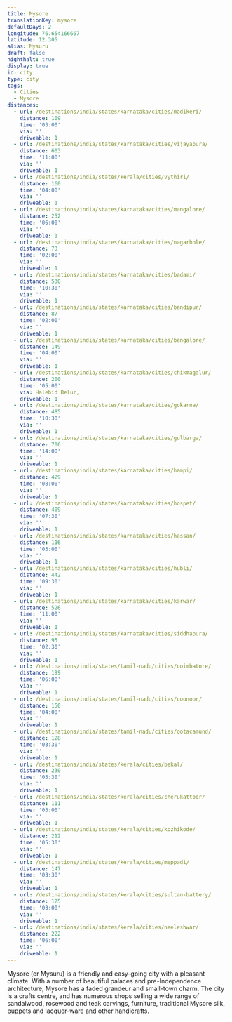 ```yaml
---
title: Mysore
translationKey: mysore
defaultDays: 2
longitude: 76.654166667
latitude: 12.305
alias: Mysuru
draft: false
nighthalt: true
display: true
id: city
type: city
tags:
  - Cities
  - Mysore
distances:
  - url: /destinations/india/states/karnataka/cities/madikeri/
    distance: 109
    time: '03:00'
    via: ''
    driveable: 1
  - url: /destinations/india/states/karnataka/cities/vijayapura/
    distance: 603
    time: '11:00'
    via: ''
    driveable: 1
  - url: /destinations/india/states/kerala/cities/vythiri/
    distance: 160
    time: '04:00'
    via: ''
    driveable: 1
  - url: /destinations/india/states/karnataka/cities/mangalore/
    distance: 252
    time: '06:00'
    via: ''
    driveable: 1
  - url: /destinations/india/states/karnataka/cities/nagarhole/
    distance: 73
    time: '02:00'
    via: ''
    driveable: 1
  - url: /destinations/india/states/karnataka/cities/badami/
    distance: 530
    time: '10:30'
    via: ''
    driveable: 1
  - url: /destinations/india/states/karnataka/cities/bandipur/
    distance: 87
    time: '02:00'
    via: ''
    driveable: 1
  - url: /destinations/india/states/karnataka/cities/bangalore/
    distance: 149
    time: '04:00'
    via: ''
    driveable: 1
  - url: /destinations/india/states/karnataka/cities/chikmagalur/
    distance: 200
    time: '05:00'
    via: Halebid Belur,
    driveable: 1
  - url: /destinations/india/states/karnataka/cities/gokarna/
    distance: 485
    time: '10:30'
    via: ''
    driveable: 1
  - url: /destinations/india/states/karnataka/cities/gulbarga/
    distance: 706
    time: '14:00'
    via: ''
    driveable: 1
  - url: /destinations/india/states/karnataka/cities/hampi/
    distance: 429
    time: '08:00'
    via: ''
    driveable: 1
  - url: /destinations/india/states/karnataka/cities/hospet/
    distance: 409
    time: '07:30'
    via: ''
    driveable: 1
  - url: /destinations/india/states/karnataka/cities/hassan/
    distance: 116
    time: '03:00'
    via: ''
    driveable: 1
  - url: /destinations/india/states/karnataka/cities/hubli/
    distance: 442
    time: '09:30'
    via: ''
    driveable: 1
  - url: /destinations/india/states/karnataka/cities/karwar/
    distance: 526
    time: '11:00'
    via: ''
    driveable: 1
  - url: /destinations/india/states/karnataka/cities/siddhapura/
    distance: 95
    time: '02:30'
    via: ''
    driveable: 1
  - url: /destinations/india/states/tamil-nadu/cities/coimbatore/
    distance: 199
    time: '06:00'
    via: ''
    driveable: 1
  - url: /destinations/india/states/tamil-nadu/cities/coonoor/
    distance: 150
    time: '04:00'
    via: ''
    driveable: 1
  - url: /destinations/india/states/tamil-nadu/cities/ootacamund/
    distance: 128
    time: '03:30'
    via: ''
    driveable: 1
  - url: /destinations/india/states/kerala/cities/bekal/
    distance: 230
    time: '05:30'
    via: ''
    driveable: 1
  - url: /destinations/india/states/kerala/cities/cherukattoor/
    distance: 111
    time: '03:00'
    via: ''
    driveable: 1
  - url: /destinations/india/states/kerala/cities/kozhikode/
    distance: 212
    time: '05:30'
    via: ''
    driveable: 1
  - url: /destinations/india/states/kerala/cities/meppadi/
    distance: 147
    time: '03:30'
    via: ''
    driveable: 1
  - url: /destinations/india/states/kerala/cities/sultan-battery/
    distance: 125
    time: '03:00'
    via: ''
    driveable: 1
  - url: /destinations/india/states/kerala/cities/neeleshwar/
    distance: 222
    time: '06:00'
    via: ''
    driveable: 1
---
```























































































































































































Mysore (or Mysuru) is a friendly and easy-going city with a pleasant climate. With a number of beautiful palaces and pre-Independence architecture, Mysore has a faded grandeur and small-town charm. The city is a crafts centre, and has numerous shops selling a wide range of sandalwood, rosewood and teak carvings, furniture, traditional Mysore silk, puppets and lacquer-ware and other handicrafts.
